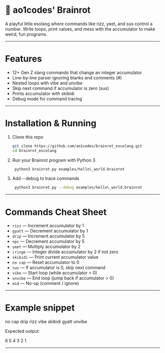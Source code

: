 # 🧠 ao1codes' Brainrot

A playful little esolang where commands like rizz, yeet, and sus control a number. Write loops, print values, and mess with the accumulator to make weird, fun programs.

---

# Features

* 12+ Gen Z slang commands that change an integer accumulator
* Line-by-line parser ignoring blanks and comments (#)
* Nested loops with vibe and unvibe
* Skip next command if accumulator is zero (sus)
* Prints accumulator with skibidi
* Debug mode for command tracing

---

# Installation & Running

1. Clone this repo
   ```bash
   git clone https://github.com/ao1codes/brainrot_escolang.git
   cd brainrot_escolang
   ```

2. Run your Brainrot program with Python 3
   ```bash
    python3 brainrot.py examples/hello\_world.brainrot
   ```

3. Add --debug to trace commands
   ```bash
    python3 brainrot.py --debug examples/hello\_world.brainrot
   ```
   
---

# Commands Cheat Sheet

- `rizz` — Increment accumulator by 1
- `gyatt` — Decrement accumulator by 1
- `drip` — Increment accumulator by 5
- `npc` — Decrement accumulator by 5
- `yeet` — Multiply accumulator by 2
- `cringe` — Integer divide accumulator by 2 if not zero
- `skibidi` — Print current accumulator value
- `no cap` — Reset accumulator to 0
- `sus` — If accumulator is 0, skip next command
- `vibe` — Start loop (while accumulator > 0)
- `unvibe` — End loop (jump back if accumulator > 0)
- `mid` — No-op (comment / ignore)

---

# Example snippet

no cap
drip
rizz
vibe
skibidi
gyatt
unvibe

Expected output:

6
5
4
3
2
1

---